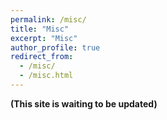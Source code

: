 ```yaml
---
permalink: /misc/
title: "Misc"
excerpt: "Misc"
author_profile: true
redirect_from: 
  - /misc/
  - /misc.html
---
```



**(This site is waiting to be updated)**


